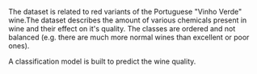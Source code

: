 The dataset is related to red variants of the Portuguese "Vinho Verde" wine.The dataset describes the amount of various chemicals present in wine and their effect on it's quality. The classes are ordered and not balanced (e.g. there are much more normal wines than excellent or poor ones).

A classification model is built to predict the wine quality. 
